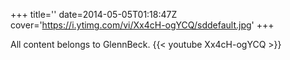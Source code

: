 +++
title=''
date=2014-05-05T01:18:47Z
cover='https://i.ytimg.com/vi/Xx4cH-ogYCQ/sddefault.jpg'
+++

All content belongs to GlennBeck.
{{< youtube Xx4cH-ogYCQ >}}

